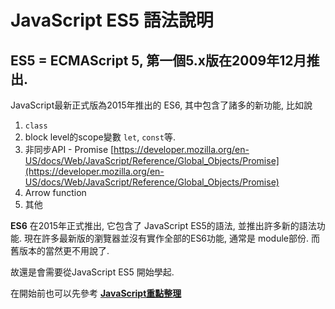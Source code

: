 # JavaScript ES5 語法說明

## ES5 = ECMAScript 5, 第一個5.x版在2009年12月推出.

JavaScript最新正式版為2015年推出的 ES6, 其中包含了諸多的新功能, 比如說
1. `class`
2. block level的scope變數 `let`, `const`等.
3. 非同步API - Promise [https://developer.mozilla.org/en-US/docs/Web/JavaScript/Reference/Global_Objects/Promise](https://developer.mozilla.org/en-US/docs/Web/JavaScript/Reference/Global_Objects/Promise)
4. Arrow function 
5. 其他

**ES6** 在2015年正式推出, 它包含了 JavaScript ES5的語法, 並推出許多新的語法功能. 現在許多最新版的瀏覽器並沒有實作全部的ES6功能, 通常是 module部份. 而舊版本的當然更不用說了.  

故還是會需要從JavaScript ES5 開始學起.

在開始前也可以先參考 **[JavaScript重點整理](es5/difference.md)**


